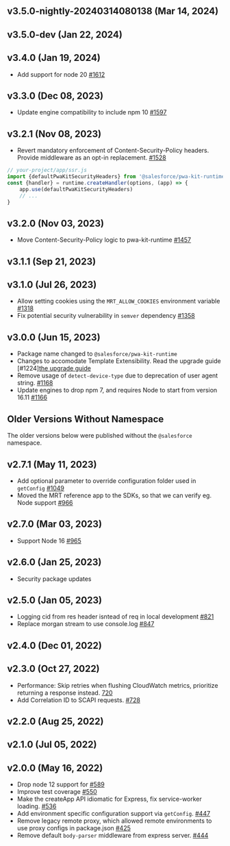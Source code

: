 ## v3.5.0-nightly-20240314080138 (Mar 14, 2024)
## v3.5.0-dev (Jan 22, 2024)
## v3.4.0 (Jan 19, 2024)

- Add support for node 20 [#1612](https://github.com/SalesforceCommerceCloud/pwa-kit/pull/1612)

## v3.3.0 (Dec 08, 2023)

- Update engine compatibility to include npm 10 [#1597](https://github.com/SalesforceCommerceCloud/pwa-kit/pull/1597)

## v3.2.1 (Nov 08, 2023)

- Revert mandatory enforcement of Content-Security-Policy headers. Provide middleware as an opt-in replacement. [#1528](https://github.com/SalesforceCommerceCloud/pwa-kit/pull/1528)

```js
// your-project/app/ssr.js
import {defaultPwaKitSecurityHeaders} from '@salesforce/pwa-kit-runtime/utils/middleware'
const {handler} = runtime.createHandler(options, (app) => {
    app.use(defaultPwaKitSecurityHeaders)
    // ...
}
```

## v3.2.0 (Nov 03, 2023)

- Move Content-Security-Policy logic to pwa-kit-runtime [#1457](https://github.com/SalesforceCommerceCloud/pwa-kit/pull/1457)

## v3.1.1 (Sep 21, 2023)

## v3.1.0 (Jul 26, 2023)

- Allow setting cookies using the `MRT_ALLOW_COOKIES` environment variable [#1318](https://github.com/SalesforceCommerceCloud/pwa-kit/pull/1318)
- Fix potential security vulnerability in `semver` dependency [#1358](https://github.com/SalesforceCommerceCloud/pwa-kit/pull/1358)

## v3.0.0 (Jun 15, 2023)

- Package name changed to `@salesforce/pwa-kit-runtime`
- Changes to accomodate Template Extensibility. Read the upgrade guide [#1224][the upgrade guide](https://developer.salesforce.com/docs/commerce/pwa-kit-managed-runtime/guide/upgrade-to-v3.html)
- Remove usage of `detect-device-type` due to deprecation of user agent string. [#1168](https://github.com/SalesforceCommerceCloud/pwa-kit/pull/1168)
- Update engines to drop npm 7, and requires Node to start from version 16.11 [#1166](https://github.com/SalesforceCommerceCloud/pwa-kit/pull/1166)

## Older Versions Without Namespace

The older versions below were published without the `@salesforce` namespace.

## v2.7.1 (May 11, 2023)

- Add optional parameter to override configuration folder used in `getConfig` [#1049](https://github.com/SalesforceCommerceCloud/pwa-kit/pull/1049)
- Moved the MRT reference app to the SDKs, so that we can verify eg. Node support [#966](https://github.com/SalesforceCommerceCloud/pwa-kit/pull/966)

## v2.7.0 (Mar 03, 2023)

- Support Node 16 [#965](https://github.com/SalesforceCommerceCloud/pwa-kit/pull/965)

## v2.6.0 (Jan 25, 2023)

- Security package updates

## v2.5.0 (Jan 05, 2023)

- Logging cid from res header isntead of req in local development [#821](https://github.com/SalesforceCommerceCloud/pwa-kit/pull/821)
- Replace morgan stream to use console.log [#847](https://github.com/SalesforceCommerceCloud/pwa-kit/pull/847)

## v2.4.0 (Dec 01, 2022)

## v2.3.0 (Oct 27, 2022)

- Performance: Skip retries when flushing CloudWatch metrics, prioritize returning a response instead. [720](https://github.com/SalesforceCommerceCloud/pwa-kit/pull/720)
- Add Correlation ID to SCAPI requests. [#728](https://github.com/SalesforceCommerceCloud/pwa-kit/pull/728)

## v2.2.0 (Aug 25, 2022)

## v2.1.0 (Jul 05, 2022)

## v2.0.0 (May 16, 2022)

- Drop node 12 support for [#589](https://github.com/SalesforceCommerceCloud/pwa-kit/pull/589)
- Improve test coverage [#550](https://github.com/SalesforceCommerceCloud/pwa-kit/pull/550)
- Make the createApp API idiomatic for Express, fix service-worker loading. [#536](https://github.com/SalesforceCommerceCloud/pwa-kit/pull/536)
- Add environment specific configuration support via `getConfig`. [#447](https://github.com/SalesforceCommerceCloud/pwa-kit/pull/447)
- Remove legacy remote proxy, which allowed remote environments to use proxy configs in package.json [#425](https://github.com/SalesforceCommerceCloud/pwa-kit/pull/425)
- Remove default `body-parser` middleware from express server. [#444](https://github.com/SalesforceCommerceCloud/pwa-kit/pull/444)
